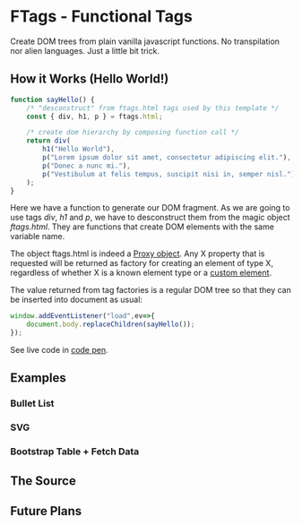 # FTags - Functional Tags

Create DOM trees from plain vanilla javascript functions. No transpilation nor alien languages. Just a little bit trick. 

## How it Works (Hello World!)

```javascript
function sayHello() {
    /* "desconstruct" from ftags.html tags used by this template */
    const { div, h1, p } = ftags.html;

    /* create dom hierarchy by composing function call */
    return div(
        h1("Hello World"),
        p("Lorem ipsum dolor sit amet, consectetur adipiscing elit."),
        p("Donec a nunc mi."),
        p("Vestibulum at felis tempus, suscipit nisi in, semper nisl.")
    );
}
```

Here we have a function to generate our DOM fragment. As we are going to
use tags *div*, *h1* and *p*, we have to desconstruct them from the 
magic object *ftags.html*. They are functions that create DOM elements
with the same variable name. 

The object ftags.html is indeed a [Proxy object](https://developer.mozilla.org/en-US/docs/Web/JavaScript/Reference/Global_Objects/Proxy). Any X property that is requested will be returned as factory for creating an element of type X, regardless of whether X is a known element type or a [custom element](https://developer.mozilla.org/en-US/docs/Web/API/CustomElementRegistry).

The value returned from tag factories is a regular DOM tree so that they can be inserted 
into document as usual:

```javascript
window.addEventListener("load",ev=>{
    document.body.replaceChildren(sayHello());
});
```

See live code in [code pen](https://codepen.io/renatomauro/pen/wvmqvOv).

## Examples

### Bullet List

### SVG

### Bootstrap Table + Fetch Data


## The Source

## Future Plans

